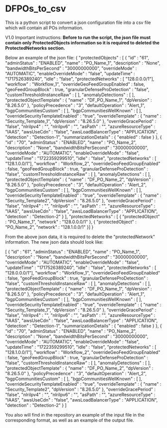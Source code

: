 # DFPOs_to_csv
This is a python script to convert a json configuration file into a csv file which will contain all POs information.

V1.0
Important instructions:
**Before to run the script, the json file must contain only ProtectedObjects information so it is required to deleted the ProtectedNetworks section.**

Below an example of the json file:
{
  "protectedObjects" : [ {
    "id" : "61",
    "adminStatus" : "ENABLED",
    "name" : "PO_Name_1",
    "description" : "None",
    "bandwidthBitsPerSecond" : "30000000000",
    "overrideMode" : "AUTOMATIC",
    "enableOverrideMode" : "false",
    "updateTime" : "1717526389240",
    "idle" : "false",
    "protectedNetworks" : [ "128.0.0.0/1"],
    "workflow" : "Workflow_1",
    "overrideGeoFeedGroupEnabled" : false,
    "geoFeedGroupBlock" : true,
    "granularDefenseProDetection" : "false",
    "customThresholdInstanceRaw" : [ ],
    "anomalyDetections" : [ ],
    "protectedObjectTemplate" : {
      "name" : "DF_PO_Name_1",
      "dpVersion" : "8.26.5.0"
    },
    "policyPrecedence" : "3",
    "defaultOperation" : "Alert_1",
    "bgpCommunitiesCustom" : [ ],
    "bgpCommunitiesWellKnown" : [ ],
    "overrideSecurityTemplateEnabled" : "true",
    "overrideTemplate" : {
      "name" : "Security_Template_1",
      "dpVersion" : "8.26.5.0"
    },
    "overrideGracePeriod" : "false",
    "nlriIpv4" : "",
    "nlriIpv6" : "",
    "asPath" : "",
    "azureResourceType" : "IAAS",
    "awsUseCdn" : "false",
    "awsLoadBalancerType" : "APPLICATION",
    "detection" : "Detection-1",
    "summarizationDetails" : {
      "enabled" : false
    }
  }, {
    "id" : "70",
    "adminStatus" : "ENABLED",
    "name" : "PO_Name_2",
    "description" : "None",
    "bandwidthBitsPerSecond" : "30000000000",
    "overrideMode" : "AUTOMATIC",
    "enableOverrideMode" : "false",
    "updateTime" : "1722359299510",
    "idle" : "false",
    "protectedNetworks" : [ "128.1.0.0/1"],
    "workflow" : "Workflow_2",
    "overrideGeoFeedGroupEnabled" : false,
    "geoFeedGroupBlock" : true,
    "granularDefenseProDetection" : "false",
    "customThresholdInstanceRaw" : [ ],
    "anomalyDetections" : [ ],
    "protectedObjectTemplate" : {
      "name" : "DF_PO_Name_2",
      "dpVersion" : "8.26.5.0"
    },
    "policyPrecedence" : "3",
    "defaultOperation" : "Alert_2",
    "bgpCommunitiesCustom" : [ ],
    "bgpCommunitiesWellKnown" : [ ],
    "overrideSecurityTemplateEnabled" : "true",
    "overrideTemplate" : {
      "name" : "Security_Template2",
      "dpVersion" : "8.26.5.0"
    },
    "overrideGracePeriod" : "false",
    "nlriIpv4" : "",
    "nlriIpv6" : "",
    "asPath" : "",
    "azureResourceType" : "IAAS",
    "awsUseCdn" : "false",
    "awsLoadBalancerType" : "APPLICATION",
    "detection" : "Detection-2"
  } ],
  "protectedNetworks" : [ {
    "protectedObject" : "PO_Name_1",
    "network" : "128.0.0.0/1"
  }, {
    "protectedObject" : "PO_Name_2",
    "network" : "128.1.0.0/1"
  }]
}

From the above json data, it is required to delete the "protectedNetwork" information. The new json data should look like:

[ {
    "id" : "61",
    "adminStatus" : "ENABLED",
    "name" : "PO_Name_1",
    "description" : "None",
    "bandwidthBitsPerSecond" : "30000000000",
    "overrideMode" : "AUTOMATIC",
    "enableOverrideMode" : "false",
    "updateTime" : "1717526389240",
    "idle" : "false",
    "protectedNetworks" : [ "128.0.0.0/1"],
    "workflow" : "Workflow_1",
    "overrideGeoFeedGroupEnabled" : false,
    "geoFeedGroupBlock" : true,
    "granularDefenseProDetection" : "false",
    "customThresholdInstanceRaw" : [ ],
    "anomalyDetections" : [ ],
    "protectedObjectTemplate" : {
      "name" : "DF_PO_Name_1",
      "dpVersion" : "8.26.5.0"
    },
    "policyPrecedence" : "3",
    "defaultOperation" : "Alert_1",
    "bgpCommunitiesCustom" : [ ],
    "bgpCommunitiesWellKnown" : [ ],
    "overrideSecurityTemplateEnabled" : "true",
    "overrideTemplate" : {
      "name" : "Security_Template_1",
      "dpVersion" : "8.26.5.0"
    },
    "overrideGracePeriod" : "false",
    "nlriIpv4" : "",
    "nlriIpv6" : "",
    "asPath" : "",
    "azureResourceType" : "IAAS",
    "awsUseCdn" : "false",
    "awsLoadBalancerType" : "APPLICATION",
    "detection" : "Detection-1",
    "summarizationDetails" : {
      "enabled" : false
    }
  }, {
    "id" : "70",
    "adminStatus" : "ENABLED",
    "name" : "PO_Name_2",
    "description" : "None",
    "bandwidthBitsPerSecond" : "30000000000",
    "overrideMode" : "AUTOMATIC",
    "enableOverrideMode" : "false",
    "updateTime" : "1722359299510",
    "idle" : "false",
    "protectedNetworks" : [ "128.1.0.0/1"],
    "workflow" : "Workflow_2",
    "overrideGeoFeedGroupEnabled" : false,
    "geoFeedGroupBlock" : true,
    "granularDefenseProDetection" : "false",
    "customThresholdInstanceRaw" : [ ],
    "anomalyDetections" : [ ],
    "protectedObjectTemplate" : {
      "name" : "DF_PO_Name_2",
      "dpVersion" : "8.26.5.0"
    },
    "policyPrecedence" : "3",
    "defaultOperation" : "Alert_2",
    "bgpCommunitiesCustom" : [ ],
    "bgpCommunitiesWellKnown" : [ ],
    "overrideSecurityTemplateEnabled" : "true",
    "overrideTemplate" : {
      "name" : "Security_Template2",
      "dpVersion" : "8.26.5.0"
    },
    "overrideGracePeriod" : "false",
    "nlriIpv4" : "",
    "nlriIpv6" : "",
    "asPath" : "",
    "azureResourceType" : "IAAS",
    "awsUseCdn" : "false",
    "awsLoadBalancerType" : "APPLICATION",
    "detection" : "Detection-2"
  } ]

You also will find in the repository an example of the input file in the corresponding format, as well as an example of the output file.

